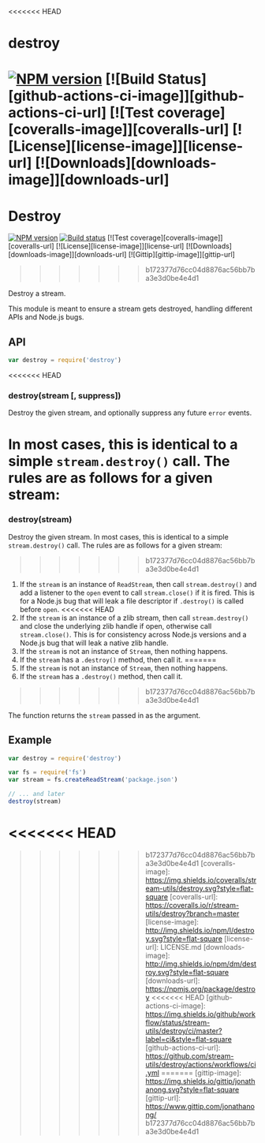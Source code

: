 <<<<<<< HEAD
# destroy

[![NPM version][npm-image]][npm-url]
[![Build Status][github-actions-ci-image]][github-actions-ci-url]
[![Test coverage][coveralls-image]][coveralls-url]
[![License][license-image]][license-url]
[![Downloads][downloads-image]][downloads-url]
=======
# Destroy

[![NPM version][npm-image]][npm-url]
[![Build status][travis-image]][travis-url]
[![Test coverage][coveralls-image]][coveralls-url]
[![License][license-image]][license-url]
[![Downloads][downloads-image]][downloads-url]
[![Gittip][gittip-image]][gittip-url]
>>>>>>> b172377d76cc04d8876ac56bb7ba3e3d0be4e4d1

Destroy a stream.

This module is meant to ensure a stream gets destroyed, handling different APIs
and Node.js bugs.

## API

```js
var destroy = require('destroy')
```

<<<<<<< HEAD
### destroy(stream [, suppress])

Destroy the given stream, and optionally suppress any future `error` events.

In most cases, this is identical to a simple `stream.destroy()` call. The rules
are as follows for a given stream:
=======
### destroy(stream)

Destroy the given stream. In most cases, this is identical to a simple
`stream.destroy()` call. The rules are as follows for a given stream:
>>>>>>> b172377d76cc04d8876ac56bb7ba3e3d0be4e4d1

  1. If the `stream` is an instance of `ReadStream`, then call `stream.destroy()`
     and add a listener to the `open` event to call `stream.close()` if it is
     fired. This is for a Node.js bug that will leak a file descriptor if
     `.destroy()` is called before `open`.
<<<<<<< HEAD
  2. If the `stream` is an instance of a zlib stream, then call `stream.destroy()`
     and close the underlying zlib handle if open, otherwise call `stream.close()`.
     This is for consistency across Node.js versions and a Node.js bug that will
     leak a native zlib handle.
  3. If the `stream` is not an instance of `Stream`, then nothing happens.
  4. If the `stream` has a `.destroy()` method, then call it.
=======
  2. If the `stream` is not an instance of `Stream`, then nothing happens.
  3. If the `stream` has a `.destroy()` method, then call it.
>>>>>>> b172377d76cc04d8876ac56bb7ba3e3d0be4e4d1

The function returns the `stream` passed in as the argument.

## Example

```js
var destroy = require('destroy')

var fs = require('fs')
var stream = fs.createReadStream('package.json')

// ... and later
destroy(stream)
```

[npm-image]: https://img.shields.io/npm/v/destroy.svg?style=flat-square
[npm-url]: https://npmjs.org/package/destroy
[github-tag]: http://img.shields.io/github/tag/stream-utils/destroy.svg?style=flat-square
[github-url]: https://github.com/stream-utils/destroy/tags
<<<<<<< HEAD
=======
[travis-image]: https://img.shields.io/travis/stream-utils/destroy.svg?style=flat-square
[travis-url]: https://travis-ci.org/stream-utils/destroy
>>>>>>> b172377d76cc04d8876ac56bb7ba3e3d0be4e4d1
[coveralls-image]: https://img.shields.io/coveralls/stream-utils/destroy.svg?style=flat-square
[coveralls-url]: https://coveralls.io/r/stream-utils/destroy?branch=master
[license-image]: http://img.shields.io/npm/l/destroy.svg?style=flat-square
[license-url]: LICENSE.md
[downloads-image]: http://img.shields.io/npm/dm/destroy.svg?style=flat-square
[downloads-url]: https://npmjs.org/package/destroy
<<<<<<< HEAD
[github-actions-ci-image]: https://img.shields.io/github/workflow/status/stream-utils/destroy/ci/master?label=ci&style=flat-square
[github-actions-ci-url]: https://github.com/stream-utils/destroy/actions/workflows/ci.yml
=======
[gittip-image]: https://img.shields.io/gittip/jonathanong.svg?style=flat-square
[gittip-url]: https://www.gittip.com/jonathanong/
>>>>>>> b172377d76cc04d8876ac56bb7ba3e3d0be4e4d1
